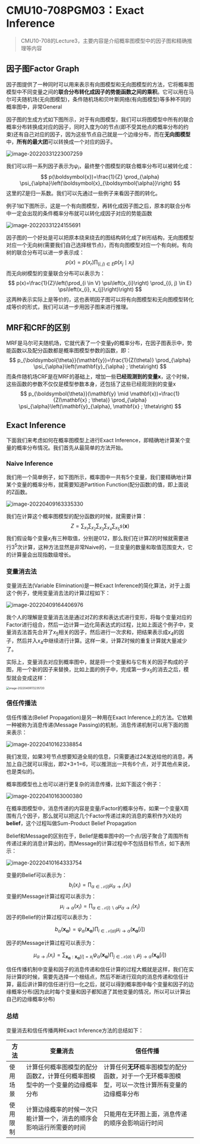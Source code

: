 # CMU10-708PGM03：Exact Inference

> CMU10-708的Lecture3，主要内容是介绍概率图模型中的因子图和精确推理等内容

## 因子图Factor Graph

因子图提供了一种同时可以用来表示有向图模型和无向图模型的方法，它将概率图模型中不同变量之间的**联合分布转化成因子的势能函数之间的乘积**。它可以用在马尔可夫随机场(无向图模型)，条件随机场和贝叶斯网络(有向图模型)等多种不同的概率图中，非常General

因子图的生成方式如下图所示，对于有向图模型，我们可以将图模型中所有的联合概率分布转换成对应的因子，同时入度为0的节点(即不受其他点的概率分布的约束)还有自己对应的因子，因为这些节点自己就是一个边缘分布，而在**无向图模型**中，**所有的最大团**可以转换成一个对应的因子。

![image-20220331223007259](static/image-20220331223007259.png)

我们可以将一系列因子表示为$\psi_i$，最终整个图模型的联合概率分布可以被转化成：
$$
p(\boldsymbol{x})=\frac{1}{Z} \prod_{\alpha} \psi_{\alpha}\left(\boldsymbol{x}_{\boldsymbol{\alpha}}\right)
$$
这里的Z是归一系数。我们可以先通过一些例子来看因子图的转化。

例子1如下图所示，这是一个有向图模型，再转化成因子图之后，原本的联合分布中一定会出现的条件概率分布就可以转化成因子对应的势能函数

![image-20220331224155691](static/image-20220331224155691.png)

因子图的一个好处是可以把原本绕来绕去的图结构转化成了树形结构，无向图模型对应一个无向树(需要我们自己选择根节点)，而有向图模型对应一个有向树。有向树的联合分布可以进一步表示成：
$$
p(x)=p\left(x_{r}\right) \prod_{(i, j) \in E} p\left(x_{j} \mid x_{i}\right)
$$
而无向树模型的变量联合分布可以表示为：
$$
p(x)=\frac{1}{Z}\left(\prod_{i \in V} \psi\left(x_{i}\right) \prod_{(i, j) \in E} \psi\left(x_{i}, x_{j}\right)\right)
$$
这两种表示实际上是等价的，这也表明因子图可以将有向图模型和无向图模型转化成等价的形式，我们可以进一步用因子图来进行推理。

## MRF和CRF的区别

MRF是马尔可夫随机场，它就代表了一个变量y的概率分布，在因子图表示中，势能函数以及配分函数都是概率图模型参数的函数，即：
$$
p_{\boldsymbol{\theta}}(\mathbf{y})=\frac{1}{Z(\theta)} \prod_{\alpha} \psi_{\alpha}\left(\mathbf{y}_{\alpha} ; \theta\right)
$$
而条件随机场CRF是在MRF的基础上，增加一些**已经观测到的变量x**，这个时候，这些函数的参数不仅仅是模型参数本身，还包括了这些已经观测到的变量x
$$
p_{\boldsymbol{\theta}}(\mathbf{y} \mid \mathbf{x})=\frac{1}{Z(\mathbf{x} ; \theta)} \prod_{\alpha} \psi_{\alpha}\left(\mathbf{y}_{\alpha}, \mathbf{x} ; \theta\right)
$$

## Exact Inference

下面我们来考虑如何在概率图模型上进行Exact Inference，即精确地计算某个变量的概率分布情况。我们首先从最简单的方法开始。

### Naive Inference

我们用一个简单例子，如下图所示，概率图中一共有5个变量，我们要精确地计算某个变量的概率分布，就需要知道Partition Function(配分函数)的值，即上面说的Z函数。

![image-20220409163335330](static/image-20220409163335330.png)

我们在计算这个概率图模型的配分函数的时候，就需要计算：
$$
Z=\sum_{x_{1}} \sum_{x_{2}} \sum_{x_{3}} \sum_{x_{4}} \sum_{x_{5}} s(\boldsymbol{x})
$$
我们假设每个变量$x_i$有三种取值，分别是012，那么我们在计算Z的时候就需要进行$3^5$次计算，这种方法显然是非常Naive的，一旦变量的数量和取值范围变大，它的计算量会出现指数级增长。

### 变量消去法

变量消去法(Variable Elimination)是一种Exact Inference的简化算法，对于上面这个例子，使用变量消去法的计算过程如下：

![image-20220409164406976](static/image-20220409164406976.png)

我个人的理解是变量消去法是通过对Z的求和表达式进行变形，将每个变量对应的Factor进行组合，然后一边计算一边化简表达式的过程，比如上面这个例子中，变量消去法首先合并了$x_5$相关的因子，然后进行一次求和，把结果表示成$x_4$的因子，然后并入$x_4$中继续进行计算。这样一来，计算Z时候的重复计算就大量减少了。

实际上，变量消去对应到概率图中，就是将一个变量和与它有关的因子构成的子图，用一个新的因子来替换，比如上面的例子中，完成第一步$x_5$的消去之后，模型就会变成这样：

<img src="static/image-20220409172235720.png" alt="image-20220409172235720" style="zoom:50%;" />

### 信任传播法

信任传播法(Belief Propagation)是另一种用在Exact Inference上的方法。它依赖一种被称为消息传递(Message Passing)的机制，消息传递机制可以用下面的图来表示：

![image-20220410162338854](static/image-20220410162338854.png)

我们发现，如果3号节点想要知道全局的信息，只需要通过24发送给他的消息，再加上自己就可以得出，即2+3+1=6，可以推测出一共有6个点，对于其他点来说，也是类似的。

概率图模型也上也可以进行更复杂的消息传播，比如下面这个例子：

![image-20220410163000380](static/image-20220410163000380.png)

在概率图模型中，消息传递的内容是变量/Factor的概率分布，如果一个变量X周围有几个因子，那么就可以把这几个Factor传递过来的消息的乘积作为X处的**belief**，这个过程叫做Sum-Product Belief Propagation

Belief和Message的区别在于，Belief是概率图中的一个点/因子聚合了周围所有传递过来的消息计算出的，而Message的计算过程中不包括目标节点，如下表所示：

![image-20220410164333754](static/image-20220410164333754.png)

变量的Belief可以表示为：
$$
b_{i}\left(x_{i}\right)=\prod_{\alpha \in \mathcal{N}(i)} \mu_{\alpha \rightarrow i}\left(x_{i}\right)
$$
变量的Message计算过程可以表示为：
$$
\mu_{i \rightarrow \alpha}\left(x_{i}\right)=\prod_{\alpha \in \mathcal{N}(i) \backslash \alpha} \mu_{\alpha \rightarrow i}\left(x_{i}\right)
$$
因子的Belief的计算过程可以表示为：

$$
b_{\alpha}\left(\boldsymbol{x}_{\boldsymbol{\alpha}}\right)=\psi_{\alpha}\left(\boldsymbol{x}_{\boldsymbol{\alpha}}\right) \prod_{i \in \mathcal{N}(\alpha)} \mu_{i \rightarrow \alpha}\left(\boldsymbol{x}_{\boldsymbol{\alpha}}[i]\right)
$$

因子的Message计算过程可以表示为：

$$
\mu_{\alpha \rightarrow i}\left(x_{i}\right)=\sum_{\boldsymbol{x}_{\boldsymbol{\alpha}}: \boldsymbol{x}_{\boldsymbol{\alpha}}[i]=x_{i}} \psi_{\alpha}\left(\boldsymbol{x}_{\boldsymbol{\alpha}}\right) \prod_{j \in \mathcal{N}(\alpha) \backslash i} \mu_{j \rightarrow \alpha}\left(\boldsymbol{x}_{\boldsymbol{\alpha}}[i]\right)
$$

信任传播机制中变量和因子的消息传递和信任计算的过程大概就是这样，我们在实际计算的时候，需要先选择一个根结点，然后不断进行双向的消息传递和信任计算，最后讲计算的信任进行归一化之后，就可以得到概率图中每个变量和因子的边缘概率分布(因为此时每个变量和因子都知道了其他变量的情况，所以可以计算出自己的边缘概率分布)





### 总结

变量消去和信任传播两种Exact Inference方法的总结如下：

| 方法     | 变量消去                                                     | 信任传播                                                     |
| -------- | ------------------------------------------------------------ | ------------------------------------------------------------ |
| 使用场景 | 计算任何概率图模型的配分函数Z，计算任何概率图模型中的一个变量的边缘概率分布 | 计算任何**无环**概率图模型的配分函数，对于一个无环概率图模型，可以一次性计算所有变量的边缘概率分布 |
| 使用限制 | 计算边缘概率的时候一次只能计算一个，消去的顺序会影响运行所需要的时间 | 只能用在无环图上面，消息传递的顺序会影响运行时间             |


